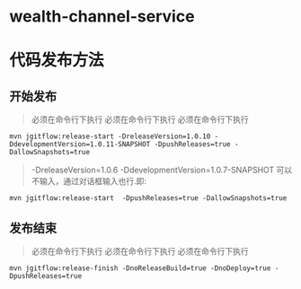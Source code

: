 # wealth-channel-service

# 代码发布方法
## 开始发布
> 必须在命令行下执行
> 必须在命令行下执行
> 必须在命令行下执行
```
mvn jgitflow:release-start -DreleaseVersion=1.0.10 -DdevelopmentVersion=1.0.11-SNAPSHOT -DpushReleases=true -DallowSnapshots=true
```
> -DreleaseVersion=1.0.6 -DdevelopmentVersion=1.0.7-SNAPSHOT
可以不输入，通过对话框输入也行.即:

```
mvn jgitflow:release-start  -DpushReleases=true -DallowSnapshots=true
```

## 发布结束
> 必须在命令行下执行
> 必须在命令行下执行
> 必须在命令行下执行

```
mvn jgitflow:release-finish -DnoReleaseBuild=true -DnoDeploy=true -DpushReleases=true